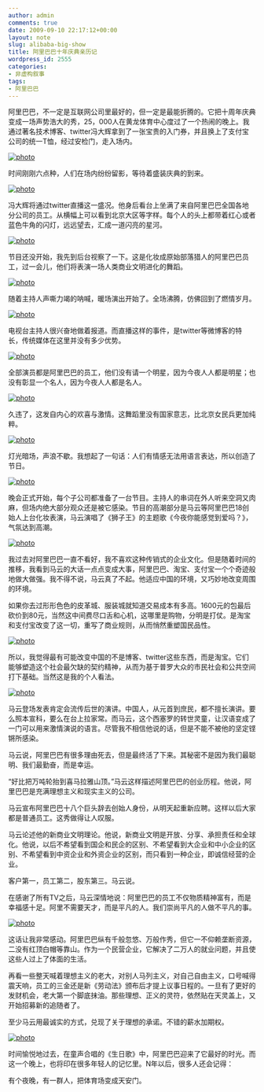 ```yaml
---
author: admin
comments: true
date: 2009-09-10 22:17:12+00:00
layout: note
slug: alibaba-big-show
title: 阿里巴巴十年庆典亲历记
wordpress_id: 2555
categories:
- 非虚构叙事
tags:
- 阿里巴巴
---
```


阿里巴巴，不一定是互联网公司里最好的，但一定是最能折腾的。它把十周年庆典变成一场声势浩大的秀，25，000人在黄龙体育中心度过了一个热闹的晚上。我通过著名技术博客、twitter冯大辉拿到了一张宝贵的入门券，并且换上了支付宝公司的统一T恤，经过安检门，走入场内。

[![photo](http://farm3.static.flickr.com/2445/3907454702_223215c376.jpg)](http://www.flickr.com/photos/lookoo/3907454702/)

时间刚刚六点种，人们在场内纷纷留影，等待着盛装庆典的到来。

[![photo](http://farm3.static.flickr.com/2516/3906675985_24196f48e8.jpg)](http://www.flickr.com/photos/lookoo/3906675985/)

冯大辉将通过twitter直播这一盛况。他身后看台上坐满了来自阿里巴巴全国各地分公司的员工。从横幅上可以看到北京大区等字样。每个人的头上都带着红心或者蓝色牛角的闪灯，远远望去，汇成一道闪亮的星河。

[![photo](http://farm3.static.flickr.com/2441/3907451310_f9375c914e.jpg)](http://www.flickr.com/photos/lookoo/3907451310/)

节目还没开始，我先到后台视察了一下。这是化妆成原始部落猎人的阿里巴巴员工，过一会儿，他们将表演一场人类商业文明进化的舞蹈。

[![photo](http://farm3.static.flickr.com/2468/3907457598_68645fe2b7.jpg)](http://www.flickr.com/photos/lookoo/3907457598/)

随着主持人声嘶力竭的呐喊，暖场演出开始了。全场沸腾，仿佛回到了燃情岁月。

[![photo](http://farm3.static.flickr.com/2644/3907456794_0dcb4c4589.jpg)](http://www.flickr.com/photos/lookoo/3907456794/)

电视台主持人很兴奋地做着报道。而直播这样的事件，是twitter等微博客的特长，传统媒体在这里并没有多少优势。

[![photo](http://farm4.static.flickr.com/3470/3907459884_d1985c3cac.jpg)](http://www.flickr.com/photos/lookoo/3907459884/)

全部演员都是阿里巴巴的员工，他们没有请一个明星，因为今夜人人都是明星；也没有彰显一个名人，因为今夜人人都是名人。

[![photo](http://farm3.static.flickr.com/2515/3906678747_d324b3fd31.jpg)](http://www.flickr.com/photos/lookoo/3906678747/)

久违了，这发自内心的欢喜与激情。这舞蹈里没有国家意志，比北京女民兵更加纯粹。

[![photo](http://farm3.static.flickr.com/2465/3907461516_7e5418386f.jpg)](http://www.flickr.com/photos/lookoo/3907461516/)

灯光暗场，声浪不歇。我想起了一句话：人们有情感无法用语言表达，所以创造了节日。

[![photo](http://farm3.static.flickr.com/2616/3907462374_6e97fcf3cd.jpg)](http://www.flickr.com/photos/lookoo/3907462374/)

晚会正式开始，每个子公司都准备了一台节目。主持人的串词在外人听来空洞又肉麻，但场内绝大部分观众还是被它感染。节目的高潮部分是马云等阿里巴巴18创始人上台化妆表演，马云演唱了《狮子王》的主题歌《今夜你能感觉到爱吗？》，气氛达到高潮。

[![photo](http://farm3.static.flickr.com/2665/3906683647_f0c403199e.jpg)](http://www.flickr.com/photos/lookoo/3906683647/)

我过去对阿里巴巴一直不看好，我不喜欢这种传销式的企业文化。但是随着时间的推移，我看到马云的大话一点点变成大事，阿里巴巴、淘宝、支付宝一个个奇迹般地做大做强。我不得不说，马云真了不起。他适应中国的环境，又巧妙地改变周围的环境。

如果你去过形形色色的皮革城、服装城就知道交易成本有多高。1600元的包最后砍价到80元，当然这中间费尽口舌和心机，这哪里是购物，分明是打仗。是淘宝和支付宝改变了这一切，重写了商业规则，从而悄然重塑国民品性。

[![photo](http://farm3.static.flickr.com/2621/3906685213_c4dbf35e9f.jpg)](http://www.flickr.com/photos/lookoo/3906685213/)

所以，我觉得最有可能改变中国的不是博客、twitter这些东西，而是淘宝。它们能够塑造这个社会最欠缺的契约精神，从而为基于普罗大众的市民社会和公共空间打下基础。当然这是我的个人看法。

[![photo](http://farm3.static.flickr.com/2604/3906684239_bcdae75703.jpg)](http://www.flickr.com/photos/lookoo/3906684239/)

马云登场发表肯定会流传后世的演讲。中国人，从元首到庶民，都不擅长演讲。要么照本宣科，要么在台上拉家常。而马云，这个西塞罗的转世灵童，让汉语变成了一门可以用来激情演说的语言。尽管我不相信他说的话，但是不能不被他的坚定铿锵所感染。

马云说，阿里巴巴有很多理由死去，但是最终活了下来。其秘密不是因为我们最聪明、我们最勤奋，而是幸运。

“好比把万吨轮抬到喜马拉雅山顶。”马云这样描述阿里巴巴的创业历程。他说，阿里巴巴是充满理想主义和现实主义的公司。

马云宣布阿里巴巴十八个巨头辞去创始人身份，从明天起重新应聘。这样以后大家都是普通员工。这秀做得让人叹服。

马云论述他的新商业文明理论。他说，新商业文明是开放、分享、承担责任和全球化。他说，以后不希望看到国企和民企的区别、不希望看到大企业和中小企业的区别、不希望看到中资企业和外资企业的区别，而只看到一种企业，即诚信经营的企业。

客户第一，员工第二，股东第三。马云说。

在感谢了所有TV之后，马云深情地说：阿里巴巴的员工不仅物质精神富有，而是幸福感十足。阿里不需要天才，而是平凡的人。我们崇尚平凡的人做不平凡的事。
 
[![photo](http://farm4.static.flickr.com/3460/3906681071_9588f32587.jpg)](http://www.flickr.com/photos/lookoo/3906681071/)

这话让我非常感动。阿里巴巴纵有千般忽悠、万般作秀，但它一不仰赖垄断资源，二没有红顶白帽等靠山。作为一个民营企业，它解决了二万人的就业问题，并且使这些人过上了体面的生活。

再看一些整天喊着理想主义的老大，对别人马列主义，对自己自由主义，口号喊得震天响，员工的三金还是新《劳动法》颁布后才提上议事日程的。一旦有了更好的发财机会，老大第一个脚底抹油。那些理想、正义的灵符，依然贴在天灵盖上，又开始招募新的追随者了。

至少马云用最诚实的方式，兑现了关于理想的承诺。不错的薪水加期权。

[![photo](http://farm3.static.flickr.com/2586/3907465732_3b435d8a7d.jpg)](http://www.flickr.com/photos/lookoo/3907465732/)

时间愉悦地过去，在童声合唱的《生日歌》中，阿里巴巴迎来了它最好的时光。而这一个晚上，也将印在很多年轻人的记忆里。N年以后，很多人还会记得：

有个夜晚，有一群人，把体育场变成天安门。 
